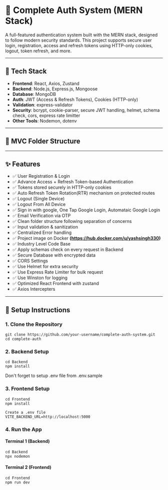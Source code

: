 # 🔐 Complete Auth System (MERN Stack)

A full-featured authentication system built with the MERN stack, designed to follow modern security standards. This project supports secure user login, registration, access and refresh tokens using HTTP-only cookies, logout, token refresh, and more.

---

## 🚀 Tech Stack

- **Frontend**: React, Axios, Zustand
- **Backend**: Node.js, Express.js, Mongoose
- **Database**: MongoDB
- **Auth**: JWT (Access & Refresh Tokens), Cookies (HTTP-only)
- **Validation**: express-validator
- **Security**: bcrypt, cookie-parser, secure JWT handling, helmet, schema check, cors, express rate limitter
- **Other Tools**: Nodemon, dotenv

---

## 📁 MVC Folder Structure

---

## ✨ Features

- ✅ User Registration & Login
- ✅ Advance Access + Refresh Token-based Authentication
- ✅ Tokens stored securely in HTTP-only cookies
- ✅ Auto Refresh Token Rotation(RTR) mechanism on protected routes
- ✅ Logout (Single Device)
- ✅ Logout From All Device
- ✅ Sign in with google, One Tap Google Login, Automataic Google Login
- ✅ Email Verification via OTP
- ✅ Clean folder structure following separation of concerns
- ✅ Input validation & sanitization
- ✅ Centralized Error handling
- ✅ Project image on Docker **(https://hub.docker.com/u/yashsingh330)**
- ✅ Industry Level Code Base
- ✅ Apply schemas check on every request in Backend
- ✅ Secure Database with encrypted data
- ✅ CORS Settings
- ✅ Use Helmet for extra security
- ✅ Use Express Rate Limiter for bulk request
- ✅ Use Winston for logging 
- ✅ Optimized React Frontend with zustand
- ✅ Axios Intercepters

---

## 🧪 Setup Instructions

### 1. Clone the Repository

```
git clone https://github.com/your-username/complete-auth-system.git
cd complete-auth
```

### 2. Backend Setup

```
cd Backend
npm install
```

Don't forget to setup .env file from .env.sample

### 3. Frontend Setup

```
cd Frontend
npm install

Create a .env file
VITE_BACKEND_URL=http://localhost:5000
```

### 4. Run the App

#### Terminal 1 (Backend)

```
cd Backend
npx nodemon
```

#### Terminal 2 (Frontend)

```
cd Frontend
npm run dev
```
